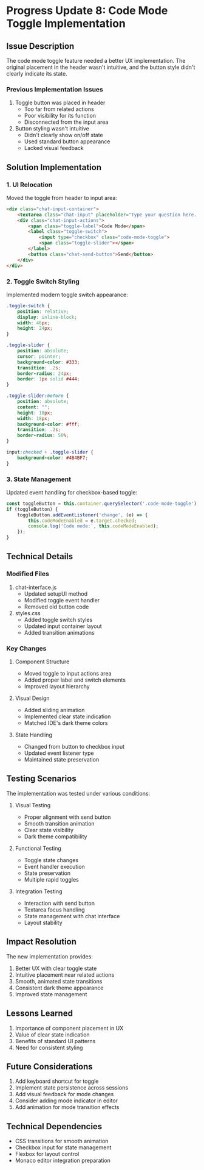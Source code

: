 # Progress Update 8: Code Mode Toggle Implementation

## Issue Description
The code mode toggle feature needed a better UX implementation. The original placement in the header wasn't intuitive, and the button style didn't clearly indicate its state.

### Previous Implementation Issues
1. Toggle button was placed in header
   - Too far from related actions
   - Poor visibility for its function
   - Disconnected from the input area
2. Button styling wasn't intuitive
   - Didn't clearly show on/off state
   - Used standard button appearance
   - Lacked visual feedback

## Solution Implementation

### 1. UI Relocation
Moved the toggle from header to input area:
```html
<div class="chat-input-container">
    <textarea class="chat-input" placeholder="Type your question here..."></textarea>
    <div class="chat-input-actions">
        <span class="toggle-label">Code Mode</span>
        <label class="toggle-switch">
            <input type="checkbox" class="code-mode-toggle">
            <span class="toggle-slider"></span>
        </label>
        <button class="chat-send-button">Send</button>
    </div>
</div>
```

### 2. Toggle Switch Styling
Implemented modern toggle switch appearance:
```css
.toggle-switch {
    position: relative;
    display: inline-block;
    width: 46px;
    height: 24px;
}

.toggle-slider {
    position: absolute;
    cursor: pointer;
    background-color: #333;
    transition: .2s;
    border-radius: 24px;
    border: 1px solid #444;
}

.toggle-slider:before {
    position: absolute;
    content: "";
    height: 18px;
    width: 18px;
    background-color: #fff;
    transition: .2s;
    border-radius: 50%;
}

input:checked + .toggle-slider {
    background-color: #4B4BF7;
}
```

### 3. State Management
Updated event handling for checkbox-based toggle:
```javascript
const toggleButton = this.container.querySelector('.code-mode-toggle');
if (toggleButton) {
    toggleButton.addEventListener('change', (e) => {
        this.codeModeEnabled = e.target.checked;
        console.log('Code mode:', this.codeModeEnabled);
    });
}
```

## Technical Details

### Modified Files
1. chat-interface.js
   - Updated setupUI method
   - Modified toggle event handler
   - Removed old button code
2. styles.css
   - Added toggle switch styles
   - Updated input container layout
   - Added transition animations

### Key Changes
1. Component Structure
   - Moved toggle to input actions area
   - Added proper label and switch elements
   - Improved layout hierarchy

2. Visual Design
   - Added sliding animation
   - Implemented clear state indication
   - Matched IDE's dark theme colors

3. State Handling
   - Changed from button to checkbox input
   - Updated event listener type
   - Maintained state preservation

## Testing Scenarios
The implementation was tested under various conditions:

1. Visual Testing
   - Proper alignment with send button
   - Smooth transition animation
   - Clear state visibility
   - Dark theme compatibility

2. Functional Testing
   - Toggle state changes
   - Event handler execution
   - State preservation
   - Multiple rapid toggles

3. Integration Testing
   - Interaction with send button
   - Textarea focus handling
   - State management with chat interface
   - Layout stability

## Impact Resolution
The new implementation provides:
1. Better UX with clear toggle state
2. Intuitive placement near related actions
3. Smooth, animated state transitions
4. Consistent dark theme appearance
5. Improved state management

## Lessons Learned
1. Importance of component placement in UX
2. Value of clear state indication
3. Benefits of standard UI patterns
4. Need for consistent styling

## Future Considerations
1. Add keyboard shortcut for toggle
2. Implement state persistence across sessions
3. Add visual feedback for mode changes
4. Consider adding mode indicator in editor
5. Add animation for mode transition effects

## Technical Dependencies
- CSS transitions for smooth animation
- Checkbox input for state management
- Flexbox for layout control
- Monaco editor integration preparation
